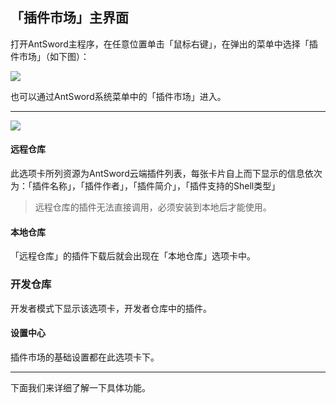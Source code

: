 「插件市场」主界面
---

打开AntSword主程序，在任意位置单击「鼠标右键」，在弹出的菜单中选择「插件市场」（如下图）：

![][img_main_page_1]

也可以通过AntSword系统菜单中的「插件市场」进入。

---

![][img_main_page_2]

#### 远程仓库

此选项卡所列资源为AntSword云端插件列表，每张卡片自上而下显示的信息依次为：「插件名称」，「插件作者」，「插件简介」，「插件支持的Shell类型」

> 远程仓库的插件无法直接调用，必须安装到本地后才能使用。

#### 本地仓库

「远程仓库」的插件下载后就会出现在「本地仓库」选项卡中。

### 开发仓库

开发者模式下显示该选项卡，开发者仓库中的插件。

#### 设置中心

插件市场的基础设置都在此选项卡下。

---

下面我们来详细了解一下具体功能。

[img_main_page_1]: http://as.xuanbo.cc/doc/plugin_store/main_page_1.jpg
[img_main_page_2]: http://as.xuanbo.cc/doc/plugin_store/main_page_2.jpg
